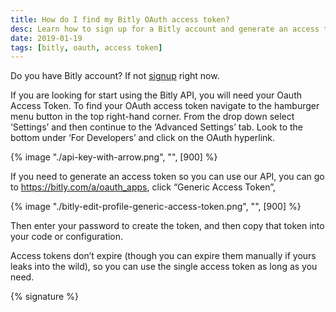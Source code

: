 ```yaml
---
title: How do I find my Bitly OAuth access token?
desc: Learn how to sign up for a Bitly account and generate an access token for the Bitly API. Follow these steps to get started.
date: 2019-01-19
tags: [bitly, oauth, access token]
---
```


Do you have Bitly account? If not [signup](https://bitly.com/a/sign_up) right now.

If you are looking for start using the Bitly API, you will need your Oauth Access Token. To find your OAuth access token
navigate to the hamburger menu button in the top right-hand corner. From the drop down select ‘Settings’ and then
continue to the ‘Advanced Settings’ tab. Look to the bottom under ‘For Developers’ and click on the OAuth hyperlink.

{% image "./api-key-with-arrow.png", "", [900] %}

If you need to generate an access token so you can use our API, you can go to <https://bitly.com/a/oauth_apps>, click
“Generic Access Token”,

{% image "./bitly-edit-profile-generic-access-token.png", "", [900] %}

Then enter your password to create the token, and then copy that token into your code or configuration.

Access tokens don’t expire (though you can expire them manually if yours leaks into the wild), so you can use the single
access token as long as you need.

{% signature %}
